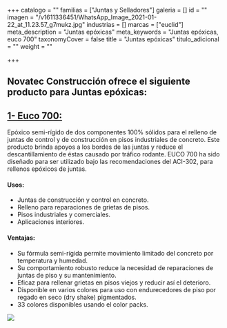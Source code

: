 +++
catalogo = ""
familias = ["Juntas y Selladores"]
galeria = []
id = ""
imagen = "/v1611336451/WhatsApp_Image_2021-01-22_at_11.23.57_g7mukz.jpg"
industrias = []
marcas = ["euclid"]
meta_description = "Juntas epóxicas"
meta_keywords = "Juntas epóxicas, euco 700"
taxonomyCover = false
title = "Juntas epóxicas"
titulo_adicional = ""
weight = ""

+++
## Novatec Construcción ofrece el siguiente producto para Juntas epóxicas:

## [**1- Euco 700:**](http://www.eucomex.com.mx/portafolio/productos/selladores-rellenos/ep%C3%B3xicos/euco-700/)

Epóxico semi-rígido de dos componentes 100% sólidos para el relleno de juntas de control y de construcción en pisos industriales de concreto. Este producto brinda apoyos a los bordes de las juntas y reduce el descantillamiento de éstas causado por tráfico rodante. EUCO 700 ha sido diseñado para ser utilizado bajo las recomendaciones del ACI-302, para rellenos epóxicos de juntas.

#### **Usos:**

* Juntas de construcción y control en concreto.
* Relleno para reparaciones de grietas de pisos.
* Pisos industriales y comerciales.
* Aplicaciones interiores.

#### **Ventajas:**

* Su fórmula semi-rígida permite movimiento limitado del concreto por temperatura y humedad.
* Su comportamiento robusto reduce la necesidad de reparaciones de juntas de piso y su mantenimiento.
* Eficaz para rellenar grietas en pisos viejos y reducir así el deterioro.
* Disponible en varios colores para uso con endurecedores de piso por regado en seco (dry shake) pigmentados.
* 33 colores disponibles usando el color packs.

![](https://res.cloudinary.com/drnun7bay/image/upload/v1611336675/WhatsApp_Image_2021-01-22_at_11.30.37_b5dikk.jpg)